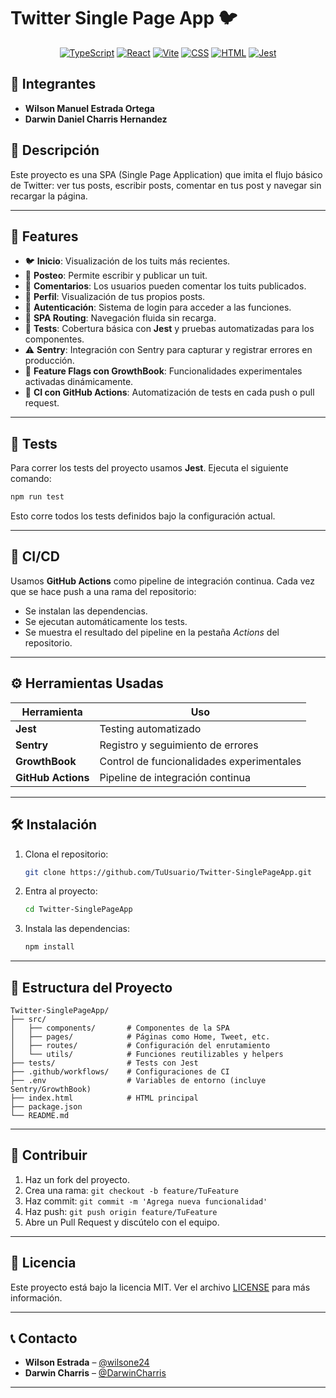 
# Twitter Single Page App 🐦

<div align="center">

[![TypeScript](https://img.shields.io/badge/TypeScript-%23007ACC.svg?style=for-the-badge&logo=typescript&logoColor=white)](https://www.typescriptlang.org/)
[![React](https://img.shields.io/badge/React-%2320232a.svg?style=for-the-badge&logo=react&logoColor=%2361DAFB)](https://reactjs.org/)
[![Vite](https://img.shields.io/badge/Vite-%23646CFF.svg?style=for-the-badge&logo=vite&logoColor=white)](https://vitejs.dev/)
[![CSS](https://img.shields.io/badge/CSS-%231572B6.svg?style=for-the-badge&logo=css3&logoColor=white)](https://developer.mozilla.org/en-US/docs/Web/CSS)
[![HTML](https://img.shields.io/badge/HTML-%23E34F26.svg?style=for-the-badge&logo=html5&logoColor=white)](https://developer.mozilla.org/en-US/docs/Web/HTML)
[![Jest](https://img.shields.io/badge/Jest-C21325.svg?style=for-the-badge&logo=jest&logoColor=white)](https://jestjs.io/)

</div>

## 👥 Integrantes

- **Wilson Manuel Estrada Ortega**  
- **Darwin Daniel Charris Hernandez**

## 📄 Descripción

Este proyecto es una SPA (Single Page Application) que imita el flujo básico de Twitter: ver tus posts, escribir posts, comentar en tus post y navegar sin recargar la página. 

---

## 🚀 Features

- 🐦 **Inicio**: Visualización de los tuits más recientes.
- 📝 **Posteo**: Permite escribir y publicar un tuit.
- 💬 **Comentarios**: Los usuarios pueden comentar los tuits publicados.
- 📄 **Perfil**: Visualización de tus propios posts.
- 🔐 **Autenticación**: Sistema de login para acceder a las funciones.
- 🧭 **SPA Routing**: Navegación fluida sin recarga.
- 🧪 **Tests**: Cobertura básica con **Jest** y pruebas automatizadas para los componentes.
- ⚠️ **Sentry**: Integración con Sentry para capturar y registrar errores en producción.
- 🚩 **Feature Flags con GrowthBook**: Funcionalidades experimentales activadas dinámicamente.
- 🔄 **CI con GitHub Actions**: Automatización de tests en cada push o pull request.

---

## 🧪 Tests

Para correr los tests del proyecto usamos **Jest**. Ejecuta el siguiente comando:

```bash
npm run test
```

Esto corre todos los tests definidos bajo la configuración actual.

---

## 🔁 CI/CD

Usamos **GitHub Actions** como pipeline de integración continua. Cada vez que se hace push a una rama del repositorio:

- Se instalan las dependencias.
- Se ejecutan automáticamente los tests.
- Se muestra el resultado del pipeline en la pestaña *Actions* del repositorio.

---

## ⚙️ Herramientas Usadas

| Herramienta     | Uso                                      |
|------------------|------------------------------------------|
| **Jest**         | Testing automatizado                    |
| **Sentry**       | Registro y seguimiento de errores       |
| **GrowthBook**   | Control de funcionalidades experimentales |
| **GitHub Actions** | Pipeline de integración continua      |

---

## 🛠 Instalación

1. Clona el repositorio:

   ```bash
   git clone https://github.com/TuUsuario/Twitter-SinglePageApp.git
   ```

2. Entra al proyecto:

   ```bash
   cd Twitter-SinglePageApp
   ```

3. Instala las dependencias:

   ```bash
   npm install
   ```

---

## 📁 Estructura del Proyecto

```
Twitter-SinglePageApp/
├── src/
│   ├── components/       # Componentes de la SPA
│   ├── pages/            # Páginas como Home, Tweet, etc.
│   ├── routes/           # Configuración del enrutamiento
│   └── utils/            # Funciones reutilizables y helpers
├── tests/                # Tests con Jest
├── .github/workflows/    # Configuraciones de CI
├── .env                  # Variables de entorno (incluye Sentry/GrowthBook)
├── index.html            # HTML principal
├── package.json
└── README.md
```

---

## 🤝 Contribuir

1. Haz un fork del proyecto.
2. Crea una rama: `git checkout -b feature/TuFeature`
3. Haz commit: `git commit -m 'Agrega nueva funcionalidad'`
4. Haz push: `git push origin feature/TuFeature`
5. Abre un Pull Request y discútelo con el equipo.

---

## 📄 Licencia

Este proyecto está bajo la licencia MIT. Ver el archivo [LICENSE](LICENSE) para más información.

---

## 📞 Contacto

- **Wilson Estrada** – [@wilsone24](https://github.com/wilsone24)  
- **Darwin Charris** – [@DarwinCharris](https://github.com/DarwinCharris)

---
